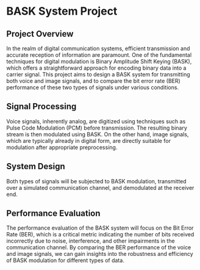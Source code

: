 <!DOCTYPE html>
<html lang="en">
<head>
    <meta charset="UTF-8">
    <meta name="viewport" content="width=device-width, initial-scale=1.0">
    <title>BASK System Project</title>
    
      
</head>
<body>
    <div class="container">
        <h1>BASK System Project</h1>
        <div class="section">
            <h2>Project Overview</h2>
            <p>
                In the realm of digital communication systems, efficient transmission and accurate reception of information are paramount. 
                One of the fundamental techniques for digital modulation is Binary Amplitude Shift Keying (BASK), which offers a straightforward 
                approach for encoding binary data into a carrier signal. This project aims to design a BASK system for transmitting both 
                voice and image signals, and to compare the bit error rate (BER) performance of these two types of signals under various conditions.
            </p>
        </div>
        <div class="section">
            <h2>Signal Processing</h2>
            <p>
                Voice signals, inherently analog, are digitized using techniques such as Pulse Code Modulation (PCM) before transmission. 
                The resulting binary stream is then modulated using BASK. On the other hand, image signals, which are typically already 
                in digital form, are directly suitable for modulation after appropriate preprocessing.
            </p>
        </div>
        <div class="section">
            <h2>System Design</h2>
            <p>
                Both types of signals will be subjected to BASK modulation, transmitted over a simulated communication channel, and 
                demodulated at the receiver end.
            </p>
        </div>
        <div class="section">
            <h2>Performance Evaluation</h2>
            <p>
                The performance evaluation of the BASK system will focus on the Bit Error Rate (BER), which is a critical metric 
                indicating the number of bits received incorrectly due to noise, interference, and other impairments in the 
                communication channel. By comparing the BER performance of the voice and image signals, we can gain insights into 
                the robustness and efficiency of BASK modulation for different types of data.
            </p>
        </div>
    </div>
   
</body>
</html>

       

